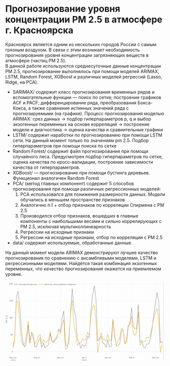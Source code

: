 # Прогнозирование уровня концентрации PM 2.5 в атмосфере г. Красноярска  
Красноярск является одним из нескольких городов России с самым грязным воздухом. В связи с этим возникает необходимость прогнозирования уровня концентрации загрязняющих веществ в атмосфере (частиц PM 2.5).  
В данной работе используются среднесуточные данные концентрации PM 2.5, прогнозирование выполнялось при помощи моделей ARIMAX, LSTM, Random Forest, XGBoost и различных моделей регрессий (Lasso, Ridge, на РСА).
+ SARIMAX/ содержит класс прогнозирования временных рядов и вспомогательные функции — поиск по сетке; построение графиков ACF и PACF; дифференцирование ряда, преобразования Бокса-Кокса, а также сравнение истинных значений ряда с прогнозируемыми (на графике). Процесс прогнозирования моделью ARIMAX: срез данных -> подбор гиперпараметров p, q и выбор экзогенных переменных на основе корреляций -> построение модели и диагностика -> оценка качества и сравнительные графики
+ LSTM/ содержит наработки по прогнозированию при помощи LSTM сети. На данный момент только по значениям pm 2.5. Подбор гиперпараметров при помощи поиска по сетке
+ Random Forest/ содержит файл прогнозирования при помощи случайного леса. Предусмотрен подбор гиперпараметров по сетке, оценка качества по кросс-валидации, построение зависимости качества от гиперпараметров.
+ XGBoost/ — прогнозирование при помощи бустинга деревьев. Функционал аналогичен Random Forest
+ PCA/ (метод главных компонент) содержит 5 способов прогнозирования при помощи различных регрессионных моделей:
  1. PCA использовался для понижения размерности данных. Модели обучались в меньшем пространстве признаков
  2. Аналогично п.1 + отбор признаков по корреляции Спирмена с PM 2.5
  3. Производился отбор признаков, вошедших в главные компоненты с наибольшими весами и сильно коррелирующих с PM 2.5, исключая мультиколлинеарность
  4. Регрессии на исходные признаки
  5. Регрессии на исходные признаки, отбор по корреляции с PM 2.5
+ data/ содержит используемые, обработанные данные.

На данный момент модели ARIMAX демонстрируют лучшее качество прогнозирования по сравнению с ансамблевыми моделями, LSTM и регрессионными моделями. Найдётся такая комбинация экзогенных переменных, что качество прогнозирования окажется на приемлемом уровне.


![](https://github.com/Nikita-Lev/Forecasting-PM-2.5-in-the-atmosphere-of-Krasnoyarsk/blob/main/prediction_demo.gif)  
